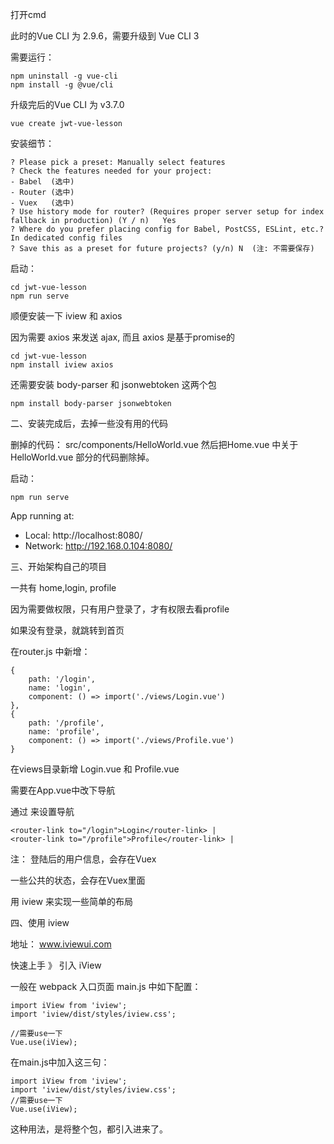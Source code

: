 打开cmd

此时的Vue CLI 为 2.9.6，需要升级到 Vue CLI 3

需要运行：

```
npm uninstall -g vue-cli
npm install -g @vue/cli
```

升级完后的Vue CLI 为 v3.7.0

```
vue create jwt-vue-lesson
```
安装细节：

```
? Please pick a preset: Manually select features
? Check the features needed for your project:
- Babel  (选中)
- Router (选中)
- Vuex   (选中)
? Use history mode for router? (Requires proper server setup for index fallback in production) (Y / n)   Yes
? Where do you prefer placing config for Babel, PostCSS, ESLint, etc.? In dedicated config files
? Save this as a preset for future projects? (y/n) N  (注: 不需要保存)
```

启动：

```
cd jwt-vue-lesson
npm run serve
```

顺便安装一下 iview 和 axios

因为需要 axios 来发送 ajax, 而且 axios 是基于promise的

```
cd jwt-vue-lesson
npm install iview axios
```

还需要安装 body-parser 和 jsonwebtoken 这两个包

```
npm install body-parser jsonwebtoken 
```

二、安装完成后，去掉一些没有用的代码

删掉的代码：
src/components/HelloWorld.vue
然后把Home.vue 中关于 HelloWorld.vue 部分的代码删除掉。

启动：

```
npm run serve
```

App running at:
  - Local:   http://localhost:8080/
  - Network: http://192.168.0.104:8080/


三、开始架构自己的项目

一共有 home,login, profile

因为需要做权限，只有用户登录了，才有权限去看profile

如果没有登录，就跳转到首页

在router.js 中新增：

```
{
    path: '/login',
    name: 'login',
    component: () => import('./views/Login.vue')
},
{
    path: '/profile',
    name: 'profile',
    component: () => import('./views/Profile.vue')
}
```

在views目录新增 Login.vue  和 Profile.vue

需要在App.vue中改下导航

通过 <router-link> 来设置导航

```
<router-link to="/login">Login</router-link> |
<router-link to="/profile">Profile</router-link> |
```

注： 登陆后的用户信息，会存在Vuex

一些公共的状态，会存在Vuex里面

用 iview 来实现一些简单的布局


四、使用 iview

地址： www.iviewui.com 

快速上手 》 引入 iView

一般在 webpack 入口页面 main.js 中如下配置：

```
import iView from 'iview';
import 'iview/dist/styles/iview.css';

//需要use一下
Vue.use(iView);
```

在main.js中加入这三句：

```
import iView from 'iview';
import 'iview/dist/styles/iview.css';
//需要use一下
Vue.use(iView);
```

这种用法，是将整个包，都引入进来了。